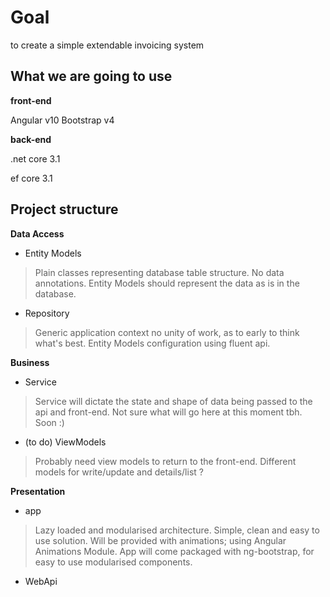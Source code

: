 
# Goal

to create a simple  extendable invoicing system


## What we are going to use

**front-end**

Angular v10
Bootstrap v4

**back-end**

.net core 3.1

ef core 3.1


## Project structure

**Data Access**

* Entity Models
> Plain classes representing database table structure. No data annotations. Entity Models should represent the data as is in the database.
* Repository
> Generic application context no unity of work, as to early to think what's best. Entity Models configuration using fluent api.

**Business**

* Service
> Service will dictate the state and shape of data being passed to the api and front-end. Not sure what will go here at this moment tbh. Soon :)
* (to do) ViewModels
> Probably need view models to return to the front-end. Different models for write/update and details/list ? 

**Presentation**

* app
>Lazy loaded and modularised architecture.
>Simple, clean and easy to use solution. Will be provided with animations; using Angular Animations Module. App will come packaged with ng-bootstrap, for easy to use modularised components.

* WebApi
> 








